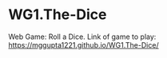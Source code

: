 # WG1.The-Dice
Web Game: Roll a Dice.
Link of game to play: https://mggupta1221.github.io/WG1.The-Dice/
